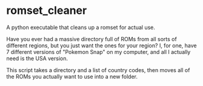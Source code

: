 # romset_cleaner
A python executable that cleans up a romset for actual use.

Have you ever had a massive directory full of ROMs from all sorts of different regions, but you just want the ones for your region?
I, for one, have 7 different versions of "Pokemon Snap" on my computer, and all I actually need is the USA version.

This script takes a directory and a list of country codes, then moves all of the ROMs you actually want to use into a new folder.
